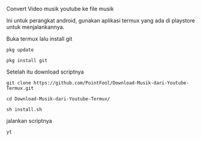 Convert Video musik youtube ke file musik

Ini untuk perangkat android, gunakan aplikasi termux yang ada di playstore untuk menjalankannya.

Buka termux lalu install git

    pkg update

    pkg install git

Setelah itu download scriptnya 

    git clone https://github.com/PointFool/Download-Musik-dari-Youtube-Termux.git
    
    cd Download-Musik-dari-Youtube-Termux/
    
    sh install.sh

jalankan scriptnya

    yt
